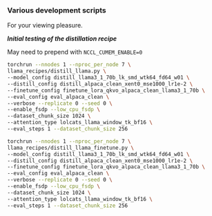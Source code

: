 ### Various development scripts

For your viewing pleasure.

**_Initial testing of the distillation recipe_**

May need to prepend with `NCCL_CUMEM_ENABLE=0`

```bash
torchrun --nnodes 1 --nproc_per_node 7 \
llama_recipes/distill_llama.py \
--model_config distill_llama3_1_70b_lk_smd_wtk64_fd64_w01 \
--distill_config distill_alpaca_clean_xent0_mse1000_lr1e-2 \
--finetune_config finetune_lora_qkvo_alpaca_clean_llama3_1_70b \
--eval_config eval_alpaca_clean \
--verbose --replicate 0 --seed 0 \
--enable_fsdp --low_cpu_fsdp \
--dataset_chunk_size 1024 \
--attention_type lolcats_llama_window_tk_bf16 \
--eval_steps 1 --dataset_chunk_size 256
```

```bash
torchrun --nnodes 1 --nproc_per_node 7 \
llama_recipes/distill_llama_finetune.py \
--model_config distill_llama3_1_70b_lk_smd_wtk64_fd64_w01 \
--distill_config distill_alpaca_clean_xent0_mse1000_lr1e-2 \
--finetune_config finetune_lora_qkvo_alpaca_clean_llama3_1_70b \
--eval_config eval_alpaca_clean \
--verbose --replicate 0 --seed 0 \
--enable_fsdp --low_cpu_fsdp \
--dataset_chunk_size 1024 \
--attention_type lolcats_llama_window_tk_bf16 \
--eval_steps 1 --dataset_chunk_size 256
```
